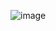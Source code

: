 ![image](https://github.com/Pharazz/CacheController/assets/32317419/0afabf5a-3153-45ee-b0f5-0b6dcca7dbf3)
